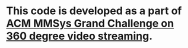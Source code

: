 # This code is developed as a part of [ACM MMSys Grand Challenge on 360 degree video streaming](https://2024.acmmmsys.org/gc/360-vod/). 
